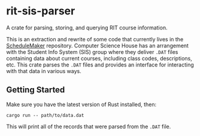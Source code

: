 # rit-sis-parser

A crate for parsing, storing, and querying RIT course information.

This is an extraction and rewrite of some code that currently lives
in the [ScheduleMaker] repository. Computer Science House has an
arrangement with the Student Info System (SIS) group where they
deliver `.DAT` files containing data about current courses, including
class codes, descriptions, etc. This crate parses the `.DAT` files
and provides an interface for interacting with that data in various
ways.

[ScheduleMaker]: https://github.com/computersciencehouse/schedulemaker

## Getting Started

Make sure you have the latest version of Rust installed, then:

```
cargo run -- path/to/data.dat
```

This will print all of the records that were parsed from the `.DAT` file.
